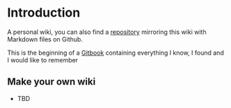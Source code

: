 # Introduction

A personal wiki, you can also find a [repository](https://github.com/bhaumikmistry/mindDB) mirroring this wiki with Markdown files on Github.

This is the beginning of a [Gitbook](https://www.gitbook.com) containing everything I know, I found and I would like to remember

## Make your own wiki

* TBD

